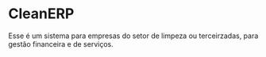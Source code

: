 # CleanERP

Esse é um sistema para empresas do setor de limpeza ou terceirzadas, para gestão financeira e de serviços.

